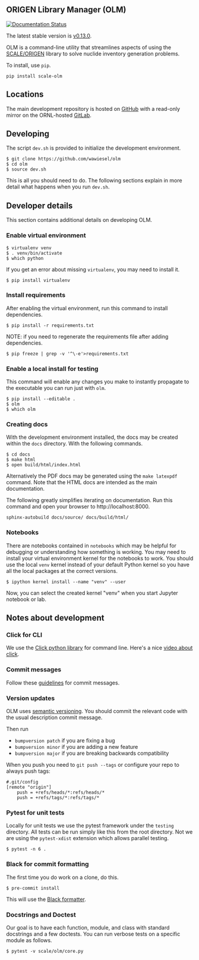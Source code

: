 ## ORIGEN Library Manager (OLM)

[![Documentation Status](https://readthedocs.org/projects/scale-olm/badge/?version=v0.13.0)](https://scale-olm.readthedocs.io/en/v0.13.0)

The latest stable version is [v0.13.0](https://scale-olm.readthedocs.io/en/stable).

OLM is a command-line utility that streamlines aspects of using the 
[SCALE/ORIGEN](https://scale.ornl.gov) library to solve nuclide inventory generation problems.

To install, use `pip`.

```console
pip install scale-olm
```

## Locations

The main development repository is hosted on [GitHub](https://github.com/wawiesel/olm) 
with a read-only mirror on the ORNL-hosted [GitLab](https://code.ornl.gov/scale/code/olm).

## Developing

The script `dev.sh` is provided to initialize the development environment.

```console
$ git clone https://github.com/wawiesel/olm
$ cd olm
$ source dev.sh
```

This is all you should need to do. The following sections explain in more detail 
what happens when you run `dev.sh`.

## Developer details

This section contains additional details on developing OLM.

### Enable virtual environment

```console
$ virtualenv venv
$ . venv/bin/activate
$ which python
```

If you get an error about missing `virtualenv`, you may need to install it.

```console
$ pip install virtualenv
```

### Install requirements

After enabling the virtual environment, run this command to install dependencies.

```console
$ pip install -r requirements.txt
```

NOTE: if you need to regenerate the requirements file after adding dependencies.
```console
$ pip freeze | grep -v '^\-e'>requirements.txt
```

### Enable a local install for testing

This command will enable any changes you make to instantly propagate to the executable
you can run just with `olm`.

```console
$ pip install --editable .
$ olm
$ which olm
```

### Creating docs

With the development environment installed, the docs may be created within the
`docs` directory. With the following commands.

```console
$ cd docs
$ make html
$ open build/html/index.html
```

Alternatively the PDF docs may be generated using the `make latexpdf` command. Note
that the HTML docs are intended as the main documentation.

The following greatly simplifies iterating on documentation. Run this command
and open your browser to http://localhost:8000.

```console
sphinx-autobuild docs/source/ docs/build/html/
```



### Notebooks

There are notebooks contained in `notebooks` which may be helpful for debugging or
understanding how something is working. You may need to install your virtual environment
kernel for the notebooks to work. You should use the local `venv` kernel instead of
your default Python kernel so you have all the local packages at the correct versions.

```console
$ ipython kernel install --name "venv" --user
```

Now, you can select the created kernel "venv" when you start Jupyter notebook or lab.

## Notes about development

### Click for CLI

We use the [Click python library](https://click.palletsprojects.com/en/8.1.x)
for command line. Here's a nice [video about click](https://www.youtube.com/watch?v=kNke39OZ2k0).

### Commit messages

Follow these [guidelines](https://cbea.ms/git-commit/) for commit messages.

### Version updates

OLM uses [semantic versioning](https://semver.org/). You should commit the 
relevant code with the usual description commit message. 

Then run 

- `bumpversion patch` if you are fixing a bug
- `bumpversion minor` if you are adding a new feature
- `bumpversion major` if you are breaking backwards compatibility

When you push you need to `git push --tags` or configure your repo to always push tags:

```
#.git/config
[remote "origin"]
    push = +refs/heads/*:refs/heads/*
    push = +refs/tags/*:refs/tags/*
```

### Pytest for unit tests

Locally for unit tests we use the pytest framework under the `testing` directory.
All tests can be run simply like this from the root directory. Not we are using the
`pytest-xdist` extension which allows parallel testing.

```console
$ pytest -n 6 .
```

### Black for commit formatting

The first time you do work on a clone, do this.

```console
$ pre-commit install
```

This will use the [Black formatter](https://medium.com/gousto-engineering-techbrunch/automate-python-code-formatting-with-black-and-pre-commit-ebc69dcc5e03).


### Docstrings and Doctest

Our goal is to have each function, module, and class with standard docstrings and
a few doctests. You can run verbose tests on a specific module as follows.

```console
$ pytest -v scale/olm/core.py
```
